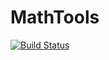 # MathTools

[![Build Status](https://github.com/jjgomezcadenas/MathTools.jl/actions/workflows/CI.yml/badge.svg?branch=main)](https://github.com/jjgomezcadenas/MathTools.jl/actions/workflows/CI.yml?query=branch%3Amain)
